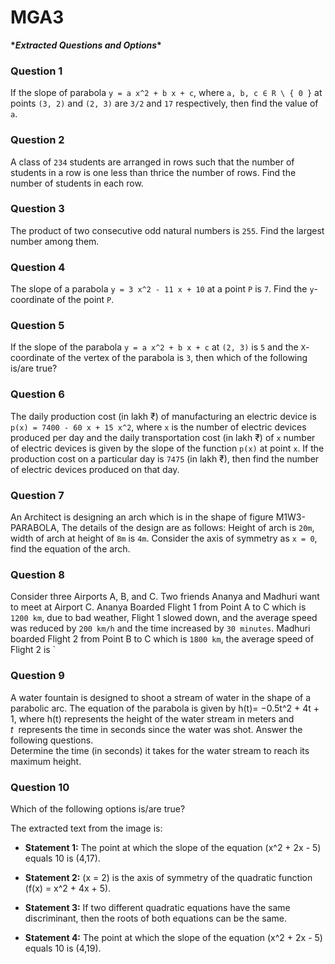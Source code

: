 # MGA3

**\*_Extracted Questions and Options_\***

### Question 1

If the slope of parabola `y = a x^2 + b x + c`, where `a, b, c ∈ R \ { 0 }` at points `(3, 2)` and `(2, 3)` are `3/2` and `17` respectively, then find the value of `a`.

### Question 2

A class of `234` students are arranged in rows such that the number of students in a row is one less than thrice the number of rows. Find the number of students in each row.

### Question 3

The product of two consecutive odd natural numbers is `255`. Find the largest number among them.

### Question 4

The slope of a parabola `y = 3 x^2 - 11 x + 10` at a point `P` is `7`. Find the `y`\-coordinate of the point `P`.

### Question 5

If the slope of the parabola `y = a x^2 + b x + c` at `(2, 3)` is `5` and the `X`\-coordinate of the vertex of the parabola is `3`, then which of the following is/are true?

### Question 6

The daily production cost (in lakh ₹) of manufacturing an electric device is `p(x) = 7400 - 60 x + 15 x^2`, where `x` is the number of electric devices produced per day and the daily transportation cost (in lakh ₹) of `x` number of electric devices is given by the slope of the function `p(x)` at point `x`. If the production cost on a particular day is `7475` (in lakh ₹), then find the number of electric devices produced on that day.

### Question 7

An Architect is designing an arch which is in the shape of figure M1W3-PARABOLA,  The details of the design are as follows:  Height of arch is `20m`, width of arch at height of `8m` is `4m`.  Consider the axis of symmetry as `x = 0`, find the equation of the arch.

### Question 8

Consider three Airports A, B, and C. Two friends Ananya and Madhuri want to meet at Airport C. Ananya Boarded Flight 1 from Point A to C which is `1200 km`, due to bad weather, Flight 1 slowed down, and the average speed was reduced by `200 km/h` and the time increased by `30 minutes`. Madhuri boarded Flight 2 from Point B to C which is `1800 km`, the average speed of Flight 2 is \`

### Question 9

A water fountain is designed to shoot a stream of water in the shape of a parabolic arc. The equation of the parabola is given by h(t)= −0.5t^2 + 4t + 1, where h(t) represents the height of the water stream in meters and _t_  represents the time in seconds since the water was shot. Answer the following questions.\
Determine the time (in seconds) it takes for the water stream to reach its maximum height.

### Question 10

Which of the following options is/are true?

The extracted text from the image is:

- **Statement 1:** The point at which the slope of the equation (x^2 + 2x - 5) equals 10 is (4,17).

- **Statement 2:** (x = 2) is the axis of symmetry of the quadratic function (f(x) = x^2 + 4x + 5).

- **Statement 3:** If two different quadratic equations have the same discriminant, then the roots of both equations can be the same.

- **Statement 4:** The point at which the slope of the equation (x^2 + 2x - 5) equals 10 is (4,19).